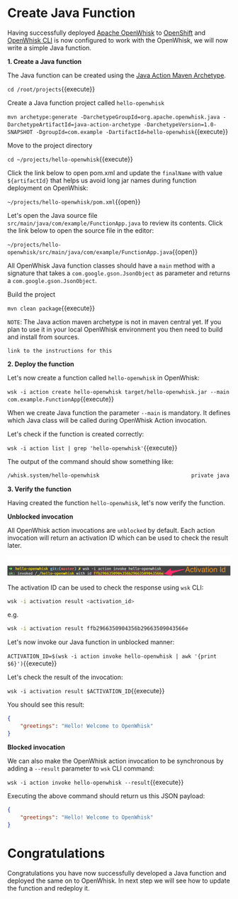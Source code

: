 # Create Java Function

Having successfully deployed [Apache OpenWhisk](https://openwhisk.apache.org/) to [OpenShift](https://openshift.com) and [OpenWhisk CLI](https://github.com/apache/incubator-openwhisk-cli/releases/) is now configured to work with the OpenWhisk, we will now write a simple Java function.


**1. Create a Java function**

The Java function can be created using the [Java Action Maven Archetype](https://github.com/apache/incubator-openwhisk-devtools/tree/master/java-action-archetype).  

``cd /root/projects``{{execute}}

Create a Java function project called `hello-openwhisk`

``mvn archetype:generate -DarchetypeGroupId=org.apache.openwhisk.java -DarchetypeArtifactId=java-action-archetype -DarchetypeVersion=1.0-SNAPSHOT -DgroupId=com.example -DartifactId=hello-openwhisk``{{execute}}

Move to the project directory

``cd ~/projects/hello-openwhisk``{{execute}}

Click the link below to open pom.xml and update the `finalName` with value `${artifactId}` that helps us avoid long jar names during function deployment on OpenWhisk:

``~/projects/hello-openwhisk/pom.xml``{{open}}

Let's open the Java source file `src/main/java/com/example/FunctionApp.java` to review its contents.  Click the link below to open the source file in the editor:

``~/projects/hello-openwhisk/src/main/java/com/example/FunctionApp.java``{{open}}

All OpenWhisk Java function classes should have a `main` method with a signature that takes a `com.google.gson.JsonObject` as parameter and returns a `com.google.gson.JsonObject`.

Build the project

``mvn clean package``{{execute}}

`NOTE`: The Java action maven archetype is not in maven central yet.  If you plan to use it in your local OpenWhisk environment you then need to build and install from sources.

```TODO
link to the instructions for this
```

**2. Deploy the function**

Let's now create a function called `hello-openwhisk` in OpenWhisk:

``wsk -i action create hello-openwhisk target/hello-openwhisk.jar --main com.example.FunctionApp``{{execute}}

When we create Java function the parameter `--main` is mandatory.  It defines which Java class will be called during OpenWhisk Action invocation.

Let's check if the function is created correctly:

``wsk -i action list | grep 'hello-openwhisk'``{{execute}}

The output of the command should show something like:

```sh
/whisk.system/hello-openwhisk                             private java
```

**3. Verify the function**

Having created the function `hello-openwhisk`, let's now verify the function.

**Unblocked invocation**

All OpenWhisk action invocations are `unblocked` by default.  Each action invocation will return an activation ID which can be used to check the result later.

![Web Console Login](../assets/ow_action_with_activation_id.png)

The activation ID can be used to  check the response using `wsk` CLI:

```sh
wsk -i activation result <activation_id>
```

e.g. 

```sh
wsk -i activation result ffb2966350904356b29663509043566e
```

Let's now invoke our Java function in unblocked manner:

``ACTIVATION_ID=$(wsk -i action invoke hello-openwhisk | awk '{print $6}')``{{execute}}

Let's check the result of the invocation:

``wsk -i activation result $ACTIVATION_ID``{{execute}}

You should see this result:

```json
{
    "greetings": "Hello! Welcome to OpenWhisk"
}
```

**Blocked invocation**

We can also make the OpenWhisk action invocation to be synchronous by adding a `--result` parameter to `wsk` CLI command: 

``wsk -i action invoke hello-openwhisk --result``{{execute}}

Executing the above command should return us this JSON payload:

```json
{
    "greetings": "Hello! Welcome to OpenWhisk"
}
```

# Congratulations

Congratulations you have now successfully developed a Java function and deployed the same on to OpenWhisk.   In next step we will see how to update the function and redeploy it.
